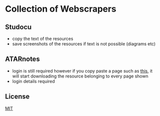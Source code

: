 # Collection of Webscrapers

## Studocu

- copy the text of the resources
- save screenshots of the resources if text is not possible (diagrams etc)


## ATARnotes
- login is still required however if you copy paste a page such as [this](https://atarnotes.com/notes/?pag=1&state=3719&subject=4855&unit=0&key=&sort=download), it will start downloading the resource belonging to every page shown
- login details required

## License
[MIT](https://choosealicense.com/licenses/mit/)
